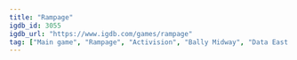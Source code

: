 ```yaml
---
title: "Rampage"
igdb_id: 3055
igdb_url: "https://www.igdb.com/games/rampage"
tag: ["Main game", "Rampage", "Activision", "Bally Midway", "Data East USA", "Tec Toy", "Platform", "Arcade", "Single player", "Multiplayer", "Side view", "Action"]
---
```

